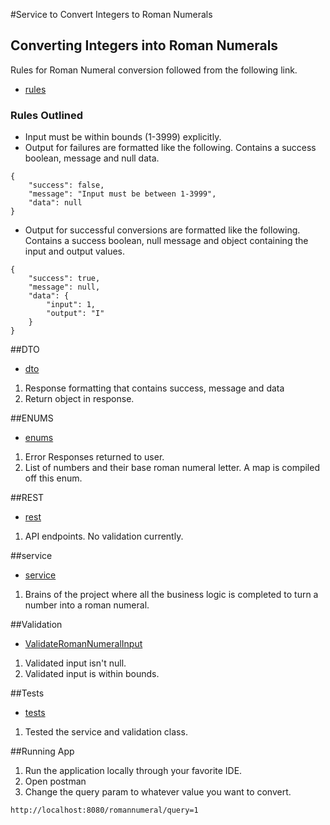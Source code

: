 #Service to Convert Integers to Roman Numerals

## Converting Integers into Roman Numerals
Rules for Roman Numeral conversion followed from the following link. 
- [rules](https://www.math-only-math.com/rules-for-formation-of-roman-numerals.html)

### Rules Outlined
- Input must be within bounds (1-3999) explicitly.
- Output for failures are formatted like the following. Contains a success boolean, message and null data.
```
{
    "success": false,
    "message": "Input must be between 1-3999",
    "data": null
}
```
- Output for successful conversions are formatted like the following.  Contains a success boolean, null message and object containing the input and output values.

```
{
    "success": true,
    "message": null,
    "data": {
        "input": 1,
        "output": "I"
    }
}
```

##DTO
- [dto](src/main/java/com/example/romannumeral/dto/)
1. Response formatting that contains success, message and data
1. Return object in response.

##ENUMS
- [enums](src/main/java/com/example/romannumeral/enums/)
1. Error Responses returned to user.
1. List of numbers and their base roman numeral letter.  A map is compiled off this enum.

##REST
- [rest](src/main/java/com/example/romannumeral/rest/)
1. API endpoints.  No validation currently.

##service
- [service](src/main/java/com/example/romannumeral/service/)
1. Brains of the project where all the business logic is completed to turn a number into a roman numeral.

##Validation 
- [ValidateRomanNumeralInput](src/main/java/com/example/romannumeral/validation/ValidateRomanNumeralInput.java)
1. Validated input isn't null.
1. Validated input is within bounds.

##Tests 
- [tests](src/test/java/com/example/romannumeral/)
1. Tested the service and validation class.

##Running App
1. Run the application locally through your favorite IDE.  
1. Open postman
1. Change the query param to whatever value you want to convert. 
```
http://localhost:8080/romannumeral/query=1
```
